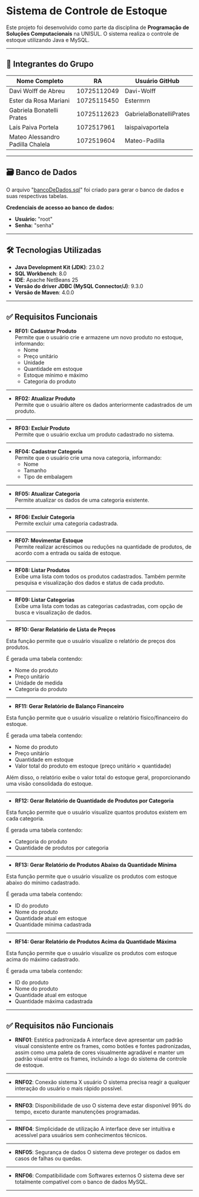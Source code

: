 # Sistema de Controle de Estoque

Este projeto foi desenvolvido como parte da disciplina de **Programação de Soluções Computacionais** na UNISUL. O sistema realiza o controle de estoque utilizando Java e MySQL.

---

## 👥 Integrantes do Grupo

| Nome Completo                        | RA           | Usuário GitHub                   |
|--------------------------------------|--------------|----------------------------------|
| Davi Wolff de Abreu                  | 10725112049  | Davi-Wolff                       |
| Ester da Rosa Mariani                | 10725115450  | Estermrn                         |
| Gabriela Bonatelli Prates            | 10725112623  | GabrielaBonatelliPrates          |
| Laís Paiva Portela                   | 1072517961   | laispaivaportela                 |
| Mateo Alessandro Padilla Chalela     | 1072519604   | Mateo-Padilla                    |

---

## 🗃️ Banco de Dados

O arquivo "[bancoDeDados.sql](./bancoDeDados.sql)"
 foi criado para gerar o banco de dados e suas respectivas tabelas.

**Credenciais de acesso ao banco de dados:**

- **Usuário:** "root" 
- **Senha:** "senha"

---

## 🛠️ Tecnologias Utilizadas

- **Java Development Kit (JDK)**: 23.0.2  
- **SQL Workbench**: 8.0  
- **IDE**: Apache NetBeans 25
- **Versão do driver JDBC (MySQL Connector/J)**: 9.3.0
- **Versão de Maven**: 4.0.0

---

## ✅ Requisitos Funcionais

- **RF01: Cadastrar Produto**  
  Permite que o usuário crie e armazene um novo produto no estoque, informando:
  - Nome
  - Preço unitário
  - Unidade
  - Quantidade em estoque
  - Estoque mínimo e máximo
  - Categoria do produto

---

- **RF02: Atualizar Produto**  
  Permite que o usuário altere os dados anteriormente cadastrados de um produto.

---

- **RF03: Excluir Produto**  
  Permite que o usuário exclua um produto cadastrado no sistema.

---

- **RF04: Cadastrar Categoria**  
  Permite que o usuário crie uma nova categoria, informando:
  - Nome
  - Tamanho
  - Tipo de embalagem

---

- **RF05: Atualizar Categoria**  
  Permite atualizar os dados de uma categoria existente.

---

- **RF06: Excluir Categoria**  
  Permite excluir uma categoria cadastrada.

---

- **RF07: Movimentar Estoque**  
  Permite realizar acréscimos ou reduções na quantidade de produtos, de acordo com a entrada ou saída de estoque.

---

- **RF08: Listar Produtos**  
  Exibe uma lista com todos os produtos cadastrados. Também permite pesquisa e visualização dos dados e status de cada produto.

---

- **RF09: Listar Categorias**  
  Exibe uma lista com todas as categorias cadastradas, com opção de busca e visualização de dados.

---

- **RF10: Gerar Relatório de Lista de Preços**

Esta função permite que o usuário visualize o relatório de preços dos produtos.  

É gerada uma tabela contendo:

- Nome do produto  
- Preço unitário  
- Unidade de medida  
- Categoria do produto  

---

- **RF11: Gerar Relatório de Balanço Financeiro**

Esta função permite que o usuário visualize o relatório físico/financeiro do estoque.  

É gerada uma tabela contendo:

- Nome do produto  
- Preço unitário  
- Quantidade em estoque  
- Valor total do produto em estoque (preço unitário × quantidade)

Além disso, o relatório exibe o valor total do estoque geral, proporcionando uma visão consolidada do estoque.

---

- **RF12: Gerar Relatório de Quantidade de Produtos por Categoria**

Esta função permite que o usuário visualize quantos produtos existem em cada categoria.  

É gerada uma tabela contendo:

- Categoria do produto  
- Quantidade de produtos por categoria

---

- **RF13: Gerar Relatório de Produtos Abaixo da Quantidade Mínima**

Esta função permite que o usuário visualize os produtos com estoque abaixo do mínimo cadastrado.  

É gerada uma tabela contendo:

- ID do produto  
- Nome do produto  
- Quantidade atual em estoque  
- Quantidade mínima cadastrada  

---

- **RF14: Gerar Relatório de Produtos Acima da Quantidade Máxima**

Esta função permite que o usuário visualize os produtos com estoque acima do máximo cadastrado.  

É gerada uma tabela contendo:

- ID do produto  
- Nome do produto  
- Quantidade atual em estoque  
- Quantidade máxima cadastrada  

---

## ✅ Requisitos não Funcionais


- **RNF01**: Estética padronizada
A interface deve apresentar um padrão visual consistente entre os frames, como botões e fontes padronizadas, assim como uma paleta de cores visualmente agradável e manter um padrão visual entre os frames, incluindo a logo do sistema de controle de estoque.

---

- **RNF02**: Conexão sistema X usuário
O sistema precisa reagir a qualquer interação do usuário o mais rápido possível.

---

- **RNF03**: Disponibilidade de uso 
O sistema deve estar disponível 99% do tempo, exceto durante manutenções programadas.

---

- **RNF04**: Simplicidade de utilização
A interface deve ser intuitiva e acessível para usuários sem conhecimentos técnicos.

---

- **RNF05**: Segurança de dados
O sistema deve proteger os dados em casos de falhas ou quedas.

---

- **RNF06**: Compatibilidade com Softwares externos
O sistema deve ser totalmente compatível com o banco de dados MySQL.

---


